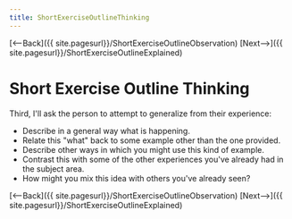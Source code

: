 ```yaml
---
title: ShortExerciseOutlineThinking
---
```

[<--Back]({{ site.pagesurl}}/ShortExerciseOutlineObservation) [Next-->]({{ site.pagesurl}}/ShortExerciseOutlineExplained)

# Short Exercise Outline Thinking
Third, I'll ask the person to attempt to generalize from their experience:
* Describe in a general way what is happening.
* Relate this "what" back to some example other than the one provided.
* Describe other ways in which you might use this kind of example.
* Contrast this with some of the other experiences you've already had in the subject area.
* How might you mix this idea with others you've already seen?

[<--Back]({{ site.pagesurl}}/ShortExerciseOutlineObservation) [Next-->]({{ site.pagesurl}}/ShortExerciseOutlineExplained)